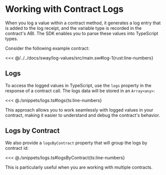 # Working with Contract Logs

When you log a value within a contract method, it generates a log entry that is added to the log receipt, and the variable type is recorded in the contract's ABI. The SDK enables you to parse these values into TypeScript types.

Consider the following example contract:

<<< @/../../docs/sway/log-values/src/main.sw#log-1{rust:line-numbers}

## Logs

To access the logged values in TypeScript, use the `logs` property in the response of a contract call. The logs data will be stored in an `Array<any>`:

<<< @./snippets/logs.ts#logs{ts:line-numbers}

This approach allows you to work seamlessly with logged values in your contract, making it easier to understand and debug the contract's behavior.

## Logs by Contract

We also provide a `logsByContract` property that will group the logs by contract id:

<<< @./snippets/logs.ts#logsByContract{ts:line-numbers}

This is particularly useful when you are working with multiple contracts.
